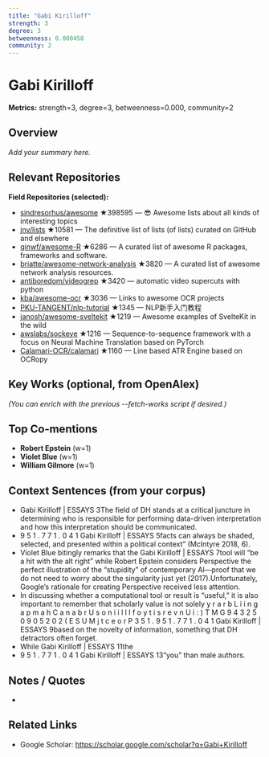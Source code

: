 ```yaml
---
title: "Gabi Kirilloff"
strength: 3
degree: 3
betweenness: 0.000458
community: 2
---
```


# Gabi Kirilloff

**Metrics:** strength=3, degree=3, betweenness=0.000, community=2

## Overview
_Add your summary here._

## Relevant Repositories
**Field Repositories (selected):**
- [sindresorhus/awesome](https://github.com/sindresorhus/awesome) ★398595 — 😎 Awesome lists about all kinds of interesting topics
- [jnv/lists](https://github.com/jnv/lists) ★10581 — The definitive list of lists (of lists) curated on GitHub and elsewhere
- [qinwf/awesome-R](https://github.com/qinwf/awesome-R) ★6286 — A curated list of awesome R packages, frameworks and software.
- [briatte/awesome-network-analysis](https://github.com/briatte/awesome-network-analysis) ★3820 — A curated list of awesome network analysis resources.
- [antiboredom/videogrep](https://github.com/antiboredom/videogrep) ★3420 — automatic video supercuts with python
- [kba/awesome-ocr](https://github.com/kba/awesome-ocr) ★3036 — Links to awesome OCR projects
- [PKU-TANGENT/nlp-tutorial](https://github.com/PKU-TANGENT/nlp-tutorial) ★1345 — NLP新手入门教程
- [janosh/awesome-sveltekit](https://github.com/janosh/awesome-sveltekit) ★1219 — Awesome examples of SvelteKit in the wild
- [awslabs/sockeye](https://github.com/awslabs/sockeye) ★1216 — Sequence-to-sequence framework with a focus on Neural Machine Translation based on PyTorch
- [Calamari-OCR/calamari](https://github.com/Calamari-OCR/calamari) ★1160 — Line based ATR Engine based on OCRopy



## Key Works (optional, from OpenAlex)
_(You can enrich with the previous --fetch-works script if desired.)_

## Top Co-mentions
- **Robert Epstein** (w=1)
- **Violet Blue** (w=1)
- **William Gilmore** (w=1)

## Context Sentences (from your corpus)
- Gabi Kirilloff | ESSAYS 3The field of DH stands at a critical juncture in determining who is
responsible for performing data-driven interpretation and how this interpretation should be
communicated.
- 9 5 1 . 7 7 1 . 0 4 1 Gabi Kirilloff | ESSAYS 5facts can always be shaded, selected, and presented
within a political context” (McIntyre 2018, 6).
- Violet Blue bitingly remarks that the Gabi Kirilloff | ESSAYS 7tool will “be a hit with the alt
right” while Robert Epstein considers Perspective the perfect illustration of the “stupidity” of
contemporary AI—proof that we do not need to worry about the singularity just yet
(2017).Unfortunately, Google’s rationale for creating Perspective received less attention.
- In discussing whether a computational tool or result is “useful,” it is also important to remember
that scholarly value is not solely y r a r b L i i n g a p m a h C a n a b r U s o n i i l l I f o y
t i s r e v n U i : ) T M G 9 4 3 2 5 0 9 0 5 2 0 2 ( E S U M j t c e o r P 3 5 1 . 9 5 1 . 7 7 1 .
0 4 1 Gabi Kirilloff | ESSAYS 9based on the novelty of information, something that DH detractors
often forget.
- While Gabi Kirilloff | ESSAYS 11the
- 9 5 1 . 7 7 1 . 0 4 1 Gabi Kirilloff | ESSAYS 13“you” than male authors.

## Notes / Quotes
- 

## Related Links
- Google Scholar: https://scholar.google.com/scholar?q=Gabi+Kirilloff

